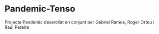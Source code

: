 # Pandemic-Tenso
 Projecte Pandemic desarollat en conjunt per Gabriel Ramos, Roger Orteu i Raul Pereira
